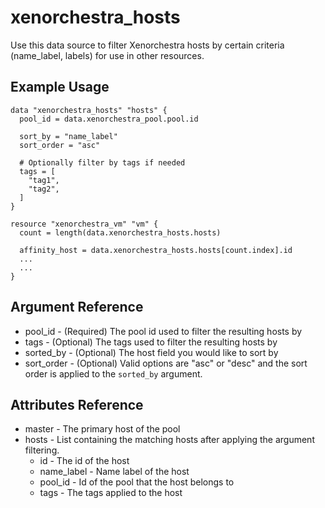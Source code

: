# xenorchestra_hosts

Use this data source to filter Xenorchestra hosts by certain criteria (name_label, labels) for use in other resources.

## Example Usage

```hcl
data "xenorchestra_hosts" "hosts" {
  pool_id = data.xenorchestra_pool.pool.id

  sort_by = "name_label"
  sort_order = "asc"

  # Optionally filter by tags if needed
  tags = [
    "tag1",
    "tag2",
  ]
}

resource "xenorchestra_vm" "vm" {
  count = length(data.xenorchestra_hosts.hosts)

  affinity_host = data.xenorchestra_hosts.hosts[count.index].id
  ...
  ...
}
```

## Argument Reference
* pool_id - (Required) The pool id used to filter the resulting hosts by
* tags - (Optional) The tags used to filter the resulting hosts by
* sorted_by - (Optional) The host field you would like to sort by
* sort_order - (Optional) Valid options are "asc" or "desc" and the sort order is applied to the `sorted_by` argument.

## Attributes Reference
* master - The primary host of the pool
* hosts - List containing the matching hosts after applying the argument filtering. 
  * id - The id of the host
  * name_label - Name label of the host 
  * pool_id - Id of the pool that the host belongs to
  * tags - The tags applied to the host
